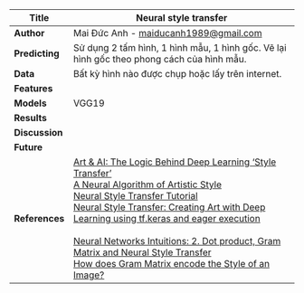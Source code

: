 |**Title**|Neural style transfer|
|----------|-------------------|
|**Author**|Mai Đức Anh - maiducanh1989@gmail.com|
|**Predicting**|Sử dụng 2 tấm hình, 1 hình mẫu, 1 hình gốc. Vẽ lại hình gốc theo phong cách của hình mẫu.|
|**Data**|Bất kỳ hình nào được chụp hoặc lấy trên internet.|
|**Features**||
|**Models**|VGG19|
|**Results**||
|**Discussion**||
|**Future**||
|**References**|[Art & AI: The Logic Behind Deep Learning ‘Style Transfer’](https://medium.com/codait/art-ai-the-logic-behind-deep-learning-style-transfer-1f59f51441d1)<br/>[A Neural Algorithm of Artistic Style](https://arxiv.org/pdf/1508.06576v2.pdf)<br/>[Neural Style Transfer Tutorial](https://towardsdatascience.com/neural-style-transfer-tutorial-part-1-f5cd3315fa7f)<br/>[Neural Style Transfer: Creating Art with Deep Learning using tf.keras and eager execution](https://medium.com/tensorflow/neural-style-transfer-creating-art-with-deep-learning-using-tf-keras-and-eager-execution-7d541ac31398)<br/><br/>[Neural Networks Intuitions: 2. Dot product, Gram Matrix and Neural Style Transfer](https://towardsdatascience.com/neural-networks-intuitions-2-dot-product-gram-matrix-and-neural-style-transfer-5d39653e7916)<br/>[How does Gram Matrix encode the Style of an Image?](https://www.amitagrawal.org/blog/2017/12/1/how-does-gram-matrix-encode-the-style-of-an-image)|